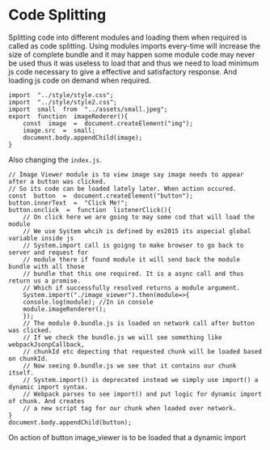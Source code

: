 # Code Splitting
Splitting code into different modules and loading them when required is called as code splitting. Using modules imports every-time will increase the size of complete bundle and it may happen some module code may never be used thus it was useless to load that and thus we need to load minimum js code necessary to give a effective and satisfactory response. And loading js code on demand when required. 

    import  "../style/style.css";
    import  "../style/style2.css";
    import  small  from  "../assets/small.jpeg";
    export  function  imageRederer(){
	    const  image  =  document.createElement("img");
	    image.src  =  small;
	    document.body.appendChild(image);
    }
Also changing the `index.js`.

    // Image Viewer module is to view image say image needs to appear after a button was clicked.
    // So its code can be loaded lately later. When action occured.
    const  button  =  document.createElement("button");
    button.innerText  =  "Click Me!";
    button.onclick  =  function  listenerClick(){
	    // On click here we are going to may some cod that will load the module
	    // We use System whcih is defined by es2015 its aspecial global variable inside js
	    // System.import call is goigng to make browser to go back to server and request for
	    // module there if found module it will send back the module bundle with all those
	    // bundle that this one required. It is a async call and thus return us a promise.
	    // Which if successfully resolved returns a module argument.
	    System.import("./image_viewer").then(module=>{
	    console.log(module); //In in console
	    module.imageRenderer();
	    });
	    // The module 0.bundle.js is loaded on network call after button was clicked.
	    // If we check the bundle.js we will see something like webpackJsonpCallback,
	    // chunkId etc depecting that requested chunk will be loaded based on chunkId.
	    // Now seeing 0.bundle.js we see that it contains our chunk itself.
	    // System.import() is deprecated instead we simply use import() a dynamic import syntax.
	    // Webpack parses to see import() and put logic for dynamic import of chunk. And creates
	    // a new script tag for our chunk when loaded over network.
    }
    document.body.appendChild(button);
On action of button image_viewer is to be loaded that a dynamic import 
<!--stackedit_data:
eyJoaXN0b3J5IjpbMjEyMjQ0MTEyNV19
-->